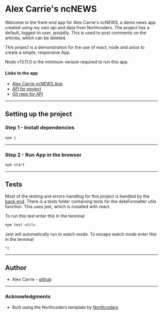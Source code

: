 # Alex Carrie's ncNEWS

Welcome to the front-end app for Alex Carrie's ncNEWS, a demo news app created using my own api and data from Northcoders.
The project has a default, logged-in user, jessjelly. This is used to post comments on the articles, which can be deleted.

This project is a demonstration for the use of react, node and axios to create a simple, responsive App.

Node v13.11.0 is the minimum version required to run this app.

#### Links to the app

- [Alex Carrie ncNEWS App](https://alex-carrie-nc-news.netlify.app/)
- [API for project](https://ac-nc-news.herokuapp.com/api)
- [Git repo for API](https://github.com/acarriedev/be-nc-news)

---

## Setting up the project

### Step 1 - Install dependencies

```bash
npm i
```

---

### Step 2 - Run App in the browser

```bash
npm start
```

---

## Tests

Most of the testing and errors-handling for this project is handled by the [back-end](https://github.com/acarriedev/be-nc-news).
There is a tests folder containing tests for the dateFormatter utils function. This uses jest, which is installed with react.

To run this test enter this in the terminal

```bash
npm test utils
```

Jest will automatically run in watch mode. To escape watch mode enter this in the terminal

```bash
^c
```

---

## Author

- Alex Carrie - [github](https://github.com/acarriedev/)

---

### Acknowledgments

- Built using the Northcoders template by [Northcoders](https://northcoders.com/)
